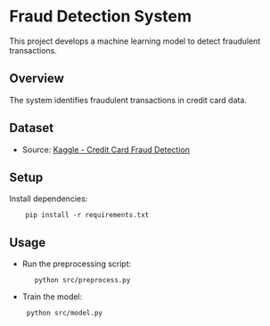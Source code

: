 # Fraud Detection System
This project develops a machine learning model to detect fraudulent transactions.

## Overview
The system identifies fraudulent transactions in credit card data.

## Dataset
- Source: [Kaggle - Credit Card Fraud Detection](https://www.kaggle.com/datasets/dalpozz/creditcard-fraud)

## Setup
Install dependencies:


        pip install -r requirements.txt




## Usage
- Run the preprocessing script:




         python src/preprocess.py

    
- Train the model:




       python src/model.py
        
